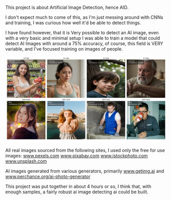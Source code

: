 This project is about Artificial Image Detection, hence AID.

I don't expect much to come of this, as I'm just messing around with CNNs and training, I was curious how well it'd be able to detect things.

I have found however, that it is Very possible to detect an AI image, even with a very basic and minimal setup I was able to train a model that could detect AI Images 
with around a 75% accuracy, of course, this field is VERY variable, and I've focused training on images of people.

![Basic Results](basic-testing.png)

All real images sourced from the following sites, I used only the free for use images:
www.pexels.com
www.pixabay.com
www.istockphoto.com
www.unsplash.com

AI images generated from various generators, primarily www.getimg.ai and www.perchance.org/ai-photo-generator

This project was put together in about 4 hours or so, I think that, with enough samples, a fairly robust ai image detecting ai could be built.